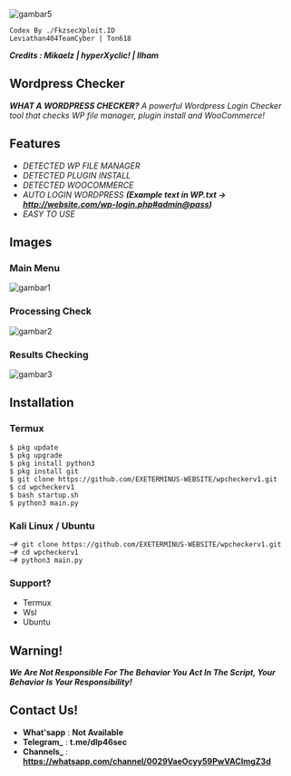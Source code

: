 ![gambar5](images/0heker.jpeg)
```
Codex By ./FkzsecXploit.ID
Leviathan404TeamCyber | Ton618
```
***Credits : Mikaelz | hyperXyclic! | Ilham***

## Wordpress Checker
**_WHAT A WORDPRESS CHECKER?_**
_A powerful Wordpress Login Checker tool that checks WP file manager, plugin install and WooCommerce!_

## Features
- *DETECTED WP FILE MANAGER*
- *DETECTED PLUGIN INSTALL*
- *DETECTED WOOCOMMERCE*
- *AUTO LOGIN WORDPRESS* **_(Example text in WP.txt -> http://website.com/wp-login.php#admin@pass)_**
- *EASY TO USE*

## Images
### Main Menu
![gambar1](images/1.jpg)
### Processing Check
![gambar2](images/Screenshot_2024-08-17-13-07-52-78.jpg)
### Results Checking
![gambar3](images/Screenshot_2024-08-17-13-08-10-09.jpg)

## Installation 

### Termux 
```
$ pkg update
$ pkg upgrade
$ pkg install python3
$ pkg install git
$ git clone https://github.com/EXETERMINUS-WEBSITE/wpcheckerv1.git
$ cd wpcheckerv1
$ bash startup.sh
$ python3 main.py
```

### Kali Linux / Ubuntu 
```
~# git clone https://github.com/EXETERMINUS-WEBSITE/wpcheckerv1.git
~# cd wpcheckerv1
~# python3 main.py
```

### Support?
- Termux
- Wsl
- Ubuntu

## Warning!
***We Are Not Responsible For The Behavior You Act In The Script, Your Behavior Is Your Responsibility!***

## Contact Us!
- **What'sapp** : **Not Available**
- **Telegram_** : **t.me/dlp46sec**
- **Channels_** : **https://whatsapp.com/channel/0029VaeOcyy59PwVACImgZ3d**

